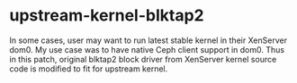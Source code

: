 # upstream-kernel-blktap2
In some cases, user may want to run latest stable kernel in their XenServer dom0. My use case was to have native Ceph client support in dom0. Thus in this patch, original blktap2 block driver from XenServer kernel source code is modified to fit for upstream kernel.
